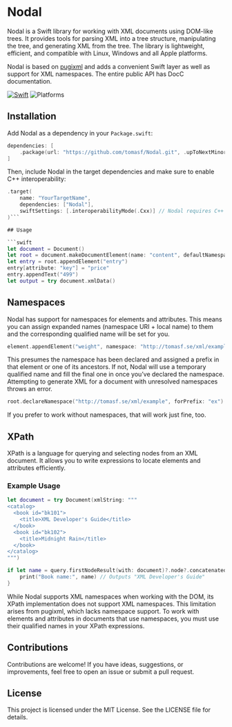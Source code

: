 # Nodal

Nodal is a Swift library for working with XML documents using DOM-like trees. It provides tools for parsing XML into a tree structure, manipulating the tree, and generating XML from the tree. The library is lightweight, efficient, and compatible with Linux, Windows and all Apple platforms.

Nodal is based on [pugixml](https://github.com/zeux/pugixml) and adds a convenient Swift layer as well as support for XML namespaces. The entire public API has DocC documentation.

[![Swift](https://github.com/tomasf/Nodal/actions/workflows/swift.yml/badge.svg)](https://github.com/tomasf/Nodal/actions/workflows/swift.yml) ![Platforms](https://img.shields.io/badge/Platforms-macOS_%7C_iOS_%7C_tvOS_%7C_watchOS_%7C_visionOS_%7C_Linux_%7C_Windows-47D?logo=swift&logoColor=white)

## Installation

Add Nodal as a dependency in your `Package.swift`:

```swift
dependencies: [
    .package(url: "https://github.com/tomasf/Nodal.git", .upToNextMinor(from: "0.1.0"))
]
```

Then, include Nodal in the target dependencies and make sure to enable C++ interoperability:

```swift
.target(
    name: "YourTargetName",
    dependencies: ["Nodal"],
    swiftSettings: [.interoperabilityMode(.Cxx)] // Nodal requires C++ interop
)```

## Usage

```swift
let document = Document()
let root = document.makeDocumentElement(name: "content", defaultNamespace: "http://tomasf.se/xml/example")
let entry = root.appendElement("entry")
entry[attribute: "key"] = "price"
entry.appendText("499")
let output = try document.xmlData()
```

## Namespaces

Nodal has support for namespaces for elements and attributes. This means you can assign expanded names (namespace URI + local name) to them and the corresponding qualified name will be set for you.

```swift
element.appendElement("weight", namespace: "http://tomasf.se/xml/example")
```

This presumes the namespace has been declared and assigned a prefix in that element or one of its ancestors. If not, Nodal will use a temporary qualified name and fill the final one in once you’ve declared the namespace. Attempting to generate XML for a document with unresolved namespaces throws an error.

```swift
root.declareNamespace("http://tomasf.se/xml/example", forPrefix: "ex")
```

If you prefer to work without namespaces, that will work just fine, too.

## XPath

XPath is a language for querying and selecting nodes from an XML document. It allows you to write expressions to locate elements and attributes efficiently.

### Example Usage
```swift
let document = try Document(xmlString: """
<catalog>
  <book id="bk101">
    <title>XML Developer's Guide</title>
  </book>
  <book id="bk102">
    <title>Midnight Rain</title>
  </book>
</catalog>
""")

if let name = query.firstNodeResult(with: document)?.node?.concatenatedText {
    print("Book name:", name) // Outputs "XML Developer's Guide"
}
```

While Nodal supports XML namespaces when working with the DOM, its XPath implementation does not support XML namespaces. This limitation arises from pugixml, which lacks namespace support. To work with elements and attributes in documents that use namespaces, you must use their qualified names in your XPath expressions.

## Contributions

Contributions are welcome! If you have ideas, suggestions, or improvements, feel free to open an issue or submit a pull request.

## License

This project is licensed under the MIT License. See the LICENSE file for details.

